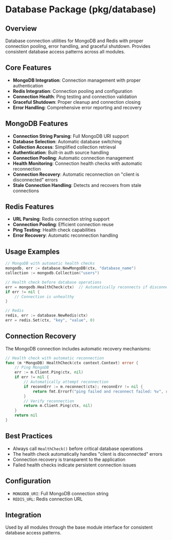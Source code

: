 # Database Package (pkg/database)

## Overview
Database connection utilities for MongoDB and Redis with proper connection pooling, error handling, and graceful shutdown. Provides consistent database access patterns across all modules.

## Core Features
- **MongoDB Integration**: Connection management with proper authentication
- **Redis Integration**: Connection pooling and configuration
- **Connection Health**: Ping testing and connection validation
- **Graceful Shutdown**: Proper cleanup and connection closing
- **Error Handling**: Comprehensive error reporting and recovery

## MongoDB Features
- **Connection String Parsing**: Full MongoDB URI support
- **Database Selection**: Automatic database switching
- **Collection Access**: Simplified collection retrieval
- **Authentication**: Built-in auth source handling
- **Connection Pooling**: Automatic connection management
- **Health Monitoring**: Connection health checks with automatic reconnection
- **Connection Recovery**: Automatic reconnection on "client is disconnected" errors
- **Stale Connection Handling**: Detects and recovers from stale connections

## Redis Features  
- **URL Parsing**: Redis connection string support
- **Connection Pooling**: Efficient connection reuse
- **Ping Testing**: Health check capabilities
- **Error Recovery**: Automatic reconnection handling

## Usage Examples
```go
// MongoDB with automatic health checks
mongodb, err := database.NewMongoDB(ctx, "database_name")
collection := mongodb.Collection("users")

// Health check before database operations
err = mongodb.HealthCheck(ctx)  // Automatically reconnects if disconnected
if err != nil {
    // Connection is unhealthy
}

// Redis  
redis, err := database.NewRedis(ctx)
err = redis.Set(ctx, "key", "value", 0)
```

## Connection Recovery
The MongoDB connection includes automatic recovery mechanisms:

```go
// Health check with automatic reconnection
func (m *MongoDB) HealthCheck(ctx context.Context) error {
    // Ping MongoDB
    err := m.Client.Ping(ctx, nil)
    if err != nil {
        // Automatically attempt reconnection
        if reconnErr := m.reconnect(ctx); reconnErr != nil {
            return fmt.Errorf("ping failed and reconnect failed: %v", reconnErr)
        }
        // Verify reconnection
        return m.Client.Ping(ctx, nil)
    }
    return nil
}
```

## Best Practices
- Always call `HealthCheck()` before critical database operations
- The health check automatically handles "client is disconnected" errors
- Connection recovery is transparent to the application
- Failed health checks indicate persistent connection issues

## Configuration
- `MONGODB_URI`: Full MongoDB connection string
- `REDIS_URL`: Redis connection URL

## Integration
Used by all modules through the base module interface for consistent database access patterns.